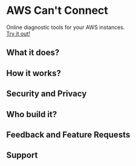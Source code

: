# AWS Can't Connect
Online diagnostic tools for your AWS instances.  
[Try it out!](https://feoff3.github.io/aws-cant-connect/) 

## What it does?


## How it works?


## Security and Privacy


## Who build it?


## Feedback and Feature Requests


## Support

